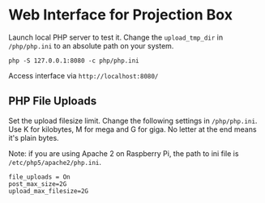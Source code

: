 # Web Interface for Projection Box

Launch local PHP server to test it. Change the `upload_tmp_dir` in `/php/php.ini` to an absolute path on your system.

```
php -S 127.0.0.1:8080 -c php/php.ini
```

Access interface via `http://localhost:8080/`


## PHP File Uploads

Set the upload filesize limit. Change the following settings in `/php/php.ini`. Use K for kilobytes, M for mega and G for giga. No letter at the end means it's plain bytes.

Note: if you are using Apache 2 on Raspberry Pi, the path to ini file is `/etc/php5/apache2/php.ini`.

```
file_uploads = On
post_max_size=2G
upload_max_filesize=2G
```